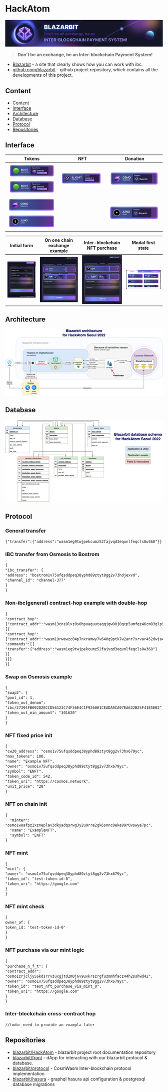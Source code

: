 # HackAtom

![logo](./resources/logo.jpg)

> **Don't be an exchange, be an Inter-blockchain Payment System!**

* [Blazarbit](https://blazarbit.com/) - a site that clearly shows how you can work with ibc.
* [github.com/blazarbit](https://github.com/blazarbit) - github project repository, which contains all the developments of this project.

## Content
* [Content](#Content)
* [Interface](#Interface)
* [Architecture](#Architecture)
* [Database](#Database)
* [Protocol](#Database)
* [Repositories](#Repositories)

## Interface

 Tokens                              |  NFT                                 | Donation                           |
:----------------------------------:|:------------------------------------:|:-----------------------------------:|
 ![](./resources/screenshots/1.png)  |  ![](./resources/screenshots/3.png)  | ![](./resources/screenshots/4.png) |
 ![](./resources/screenshots/2.png)  |                                      | ![](./resources/screenshots/5.png) |

Initial form                        |  On one chain exchange example       | Inter-blockchain NFT purchase       | Modal first state |
:----------------------------------:|:------------------------------------:|:-----------------------------------:|:----:|
![](./resources/screenshots/6.png)  |  ![](./resources/screenshots/8.png)  | ![](./resources/screenshots/9.png)  | ![](./resources/screenshots/7.png) |


## Architecture

![logo](./resources/architecture.jpeg)

## Database

![logo](./resources/database.jpeg)

## Protocol

### General transfer
```
{"transfer":{"address":"wasm1eg9twjpekcumz52fajvqd3equnlfeqcls8w368"}}
```

### IBC transfer from Osmosis to Bostrom
```
{
"ibc_transfer": {
"address": "bostrom1v75ufqsddpeq38yphd89ztyt8gg2v73hdjexvd",
"channel_id": "channel-377"
}
}
```
### Non-ibc(general) contract-hop example with double-hop
```
{
"contract_hop":{"contract_addr":"wasm13cnz8lvz0s0hpuaguutaqqjgw00j0qcp5umfqz46cm83glp97pnse2qyfx","commands":[{
"contract_hop":{"contract_addr":"wasm19rwewzc04p7nxramwy7v640q9ptk7w2anr7xrvar452dwja468cqta0pee", "commands":[{
"transfer":{"address":"wasm1eg9twjpekcumz52fajvqd3equnlfeqcls8w368"}
}]
}}]
}}
```
### Swap on Osmosis example
```
{
"swap2": {
"pool_id": 1,
"token_out_denom": "ibc/27394FB092D2ECCD56123C74F36E4C1F926001CEADA9CA97EA622B25F41E5EB2",
"token_out_min_amount": "301620"
}
}
```
### NFT fixed price init
```
{
"cw20_address": "osmo1v75ufqsddpeq38yphd89ztyt8gg2v73hx679yc",
"max_tokens": 100,
"name": "Example NFT",
"owner": "osmo1v75ufqsddpeq38yphd89ztyt8gg2v73hx679yc",
"symbol": "ENFT",
"token_code_id": 542,
"token_uri": "https://cosmos.network",
"unit_price": "20"
}
```
### NFT on chain init
```
{
  "minter": "osmo1w8afpz2xzneplav3dkyadqsrwg3y2u0rre2gk6snnc0eke99r0vswye7pc",
  "name": "ExampleNFT",
  "symbol": "ENFT"
}
```

### NFT mint
```
{
"mint": {
"owner": "osmo1v75ufqsddpeq38yphd89ztyt8gg2v73hx679yc",
"token_id": "test-token-id-0",
"token_uri": "https://google.com"
}
}
```
### NFT mint check
```
{
owner_of: {
token_id: 'test-token-id-0'
}
}
```
### NFT purchase via our mint logic
```
{
"purchase_n_f_t": {
"contract_addr": "osmo1zrjcljy56kdsrrvzuxgjtd2m0j6v9uvkrszrgfuzmmhfacz44h2sshwd42",
"owner": "osmo1v75ufqsddpeq38yphd89ztyt8gg2v73hx679yc",
"token_id": "test_nft_purchase_via_mint_0",
"token_uri": "https://google.com"
}
}
```
### Inter-blockchain cross-contract hop
```
//todo: need to provide an exampla later
```

## Repositories

* [blazarbit/HackAtom](https://github.com/blazarbit/HackAtom) - blazarbit project root documentation repository
* [blazarbit/front](https://github.com/blazarbit/front) - dApp for interacting with our blazarbit protocol & database.
* [blazarbit/protocol](https://github.com/blazarbit/protocol) - CosmWasm Inter-blockchain protocol implementation
* [blazarbit/hasura](https://github.com/blazarbit/hasura) - graphql hasura api configuration & postgresql database migrations
